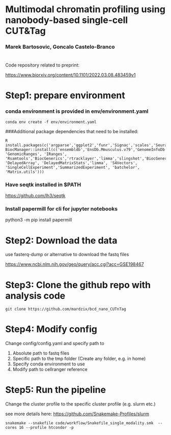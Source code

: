 # Multimodal chromatin profiling using nanobody-based single-cell CUT&Tag
### Marek Bartosovic, Goncalo Castelo-Branco
# 
Code repository related to preprint:

https://www.biorxiv.org/content/10.1101/2022.03.08.483459v1

# Step1: prepare environment
### conda environment is provided in env/environment.yaml
```angular2html
conda env create -f env/environment.yaml
```
###Additional package dependencies that need to be installed:


```angular2html
R
install.packages(c('argparse','ggplot2','funr','Signac','scales','Seurat','rmarkdown','mclust','GGally','BiocManager','patchwork','markdown','UpSetR','pheatmap','viridis','purrr','Rmagic','devtools','raster'))
BiocManager::install(c('ensembldb','EnsDb.Mmusculus.v79','GenomeInfoDb', 'GenomicRanges', 'IRanges', 'Rsamtools','BiocGenerics','rtracklayer','limma','slingshot','BiocGenerics', 'DelayedArray', 'DelayedMatrixStats','limma', 'S4Vectors', 'SingleCellExperiment','SummarizedExperiment', 'batchelor', 'Matrix.utils')))
```
### Have seqtk installed in $PATH
https://github.com/lh3/seqtk

### Install papermill for cli for jupyter notebooks
python3 -m pip install papermill

# Step2: Download the data
use fasterq-dump or alternative to download the fastq files

https://www.ncbi.nlm.nih.gov/geo/query/acc.cgi?acc=GSE198467

# Step3: Clone the github repo with analysis code
```
git clone https://github.com/mardzix/bcd_nano_CUTnTag
```

# Step4: Modify config
Change config/config.yaml and specify path to
1. Absolute path to fastq files
2. Specific path to the tmp folder  (Create any folder, e.g. in home) 
3. Specify conda environment to use 
4. Modify path to cellranger reference


# Step5:  Run the pipeline
Change the cluster profile to the specific cluster profile (e.g. slurm etc.)

see more details here: https://github.com/Snakemake-Profiles/slurm
```
snakemake --snakefile code/workflow/Snakefile_single_modality.smk  --cores 16 --profile htcondor -p                                                                              
```